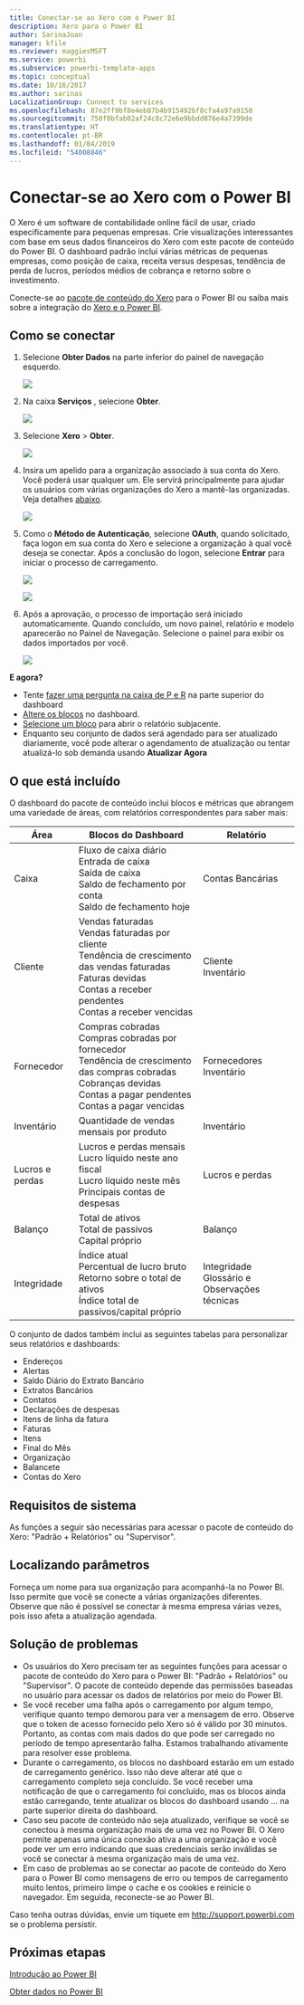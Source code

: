 ```yaml
---
title: Conectar-se ao Xero com o Power BI
description: Xero para o Power BI
author: SarinaJoan
manager: kfile
ms.reviewer: maggiesMSFT
ms.service: powerbi
ms.subservice: powerbi-template-apps
ms.topic: conceptual
ms.date: 10/16/2017
ms.author: sarinas
LocalizationGroup: Connect to services
ms.openlocfilehash: 87e2ff9bf8e4eb87b4b915492bf8cfa4a97a9150
ms.sourcegitcommit: 750f0bfab02af24c8c72e6e9bbdd876e4a7399de
ms.translationtype: HT
ms.contentlocale: pt-BR
ms.lasthandoff: 01/04/2019
ms.locfileid: "54008846"
---
```

# <a name="connect-to-xero-with-power-bi"></a>Conectar-se ao Xero com o Power BI
O Xero é um software de contabilidade online fácil de usar, criado especificamente para pequenas empresas. Crie visualizações interessantes com base em seus dados financeiros do Xero com este pacote de conteúdo do Power BI. O dashboard padrão inclui várias métricas de pequenas empresas, como posição de caixa, receita versus despesas, tendência de perda de lucros, períodos médios de cobrança e retorno sobre o investimento.

Conecte-se ao [pacote de conteúdo do Xero](https://app.powerbi.com/getdata/services/xero) para o Power BI ou saiba mais sobre a integração do [Xero e o Power BI](https://help.xero.com/Power-BI).

## <a name="how-to-connect"></a>Como se conectar
1. Selecione **Obter Dados** na parte inferior do painel de navegação esquerdo.
   
   ![](media/service-connect-to-xero/getdata.png)
2. Na caixa **Serviços** , selecione **Obter**.
   
   ![](media/service-connect-to-xero/services.png)
3. Selecione **Xero** \> **Obter**.
   
   ![](media/service-connect-to-xero/connect.png)
4. Insira um apelido para a organização associado à sua conta do Xero. Você poderá usar qualquer um. Ele servirá principalmente para ajudar os usuários com várias organizações do Xero a mantê-las organizadas. Veja detalhes [abaixo](#FindingParams).
   
   ![](media/service-connect-to-xero/params.png)
5. Como o **Método de Autenticação**, selecione **OAuth**, quando solicitado, faça logon em sua conta do Xero e selecione a organização à qual você deseja se conectar. Após a conclusão do logon, selecione **Entrar** para iniciar o processo de carregamento.
   
    ![](media/service-connect-to-xero/creds.png)
   
    ![](media/service-connect-to-xero/creds2.png)
6. Após a aprovação, o processo de importação será iniciado automaticamente. Quando concluído, um novo painel, relatório e modelo aparecerão no Painel de Navegação. Selecione o painel para exibir os dados importados por você.
   
     ![](media/service-connect-to-xero/dashboard.png)

**E agora?**

* Tente [fazer uma pergunta na caixa de P e R](consumer/end-user-q-and-a.md) na parte superior do dashboard
* [Altere os blocos](service-dashboard-edit-tile.md) no dashboard.
* [Selecione um bloco](consumer/end-user-tiles.md) para abrir o relatório subjacente.
* Enquanto seu conjunto de dados será agendado para ser atualizado diariamente, você pode alterar o agendamento de atualização ou tentar atualizá-lo sob demanda usando **Atualizar Agora**

## <a name="whats-included"></a>O que está incluído
O dashboard do pacote de conteúdo inclui blocos e métricas que abrangem uma variedade de áreas, com relatórios correspondentes para saber mais:  

| Área | Blocos do Dashboard | Relatório |
| --- | --- | --- |
| Caixa |Fluxo de caixa diário <br>Entrada de caixa <br>Saída de caixa <br>Saldo de fechamento por conta <br>Saldo de fechamento hoje |Contas Bancárias |
| Cliente |Vendas faturadas <br>Vendas faturadas por cliente <br>Tendência de crescimento das vendas faturadas <br>Faturas devidas <br>Contas a receber pendentes <br>Contas a receber vencidas |Cliente <br>Inventário |
| Fornecedor |Compras cobradas <br>Compras cobradas por fornecedor <br>Tendência de crescimento das compras cobradas <br> Cobranças devidas <br>Contas a pagar pendentes <br>Contas a pagar vencidas |Fornecedores <br>Inventário |
| Inventário |Quantidade de vendas mensais por produto |Inventário |
| Lucros e perdas |Lucros e perdas mensais <br>Lucro líquido neste ano fiscal <br>Lucro líquido neste mês <br>Principais contas de despesas |Lucros e perdas |
| Balanço |Total de ativos <br>Total de passivos <br>Capital próprio |Balanço |
| Integridade |Índice atual <br>Percentual de lucro bruto <br> Retorno sobre o total de ativos <br>Índice total de passivos/capital próprio |Integridade <br>Glossário e Observações técnicas |

O conjunto de dados também inclui as seguintes tabelas para personalizar seus relatórios e dashboards:  

* Endereços  
* Alertas  
* Saldo Diário do Extrato Bancário  
* Extratos Bancários  
* Contatos  
* Declarações de despesas  
* Itens de linha da fatura  
* Faturas  
* Itens  
* Final do Mês  
* Organização  
* Balancete  
* Contas do Xero

## <a name="system-requirements"></a>Requisitos de sistema
As funções a seguir são necessárias para acessar o pacote de conteúdo do Xero: "Padrão + Relatórios" ou "Supervisor".

<a name="FindingParams"></a>

## <a name="finding-parameters"></a>Localizando parâmetros
Forneça um nome para sua organização para acompanhá-la no Power BI. Isso permite que você se conecte a várias organizações diferentes. Observe que não é possível se conectar à mesma empresa várias vezes, pois isso afeta a atualização agendada.   

## <a name="troubleshooting"></a>Solução de problemas
* Os usuários do Xero precisam ter as seguintes funções para acessar o pacote de conteúdo do Xero para o Power BI: "Padrão + Relatórios" ou "Supervisor". O pacote de conteúdo depende das permissões baseadas no usuário para acessar os dados de relatórios por meio do Power BI.  
* Se você receber uma falha após o carregamento por algum tempo, verifique quanto tempo demorou para ver a mensagem de erro. Observe que o token de acesso fornecido pelo Xero só é válido por 30 minutos. Portanto, as contas com mais dados do que pode ser carregado no período de tempo apresentarão falha. Estamos trabalhando ativamente para resolver esse problema.
* Durante o carregamento, os blocos no dashboard estarão em um estado de carregamento genérico. Isso não deve alterar até que o carregamento completo seja concluído. Se você receber uma notificação de que o carregamento foi concluído, mas os blocos ainda estão carregando, tente atualizar os blocos do dashboard usando ... na parte superior direita do dashboard.
* Caso seu pacote de conteúdo não seja atualizado, verifique se você se conectou à mesma organização mais de uma vez no Power BI. O Xero permite apenas uma única conexão ativa a uma organização e você pode ver um erro indicando que suas credenciais serão inválidas se você se conectar à mesma organização mais de uma vez.  
* Em caso de problemas ao se conectar ao pacote de conteúdo do Xero para o Power BI como mensagens de erro ou tempos de carregamento muito lentos, primeiro limpe o cache e os cookies e reinicie o navegador. Em seguida, reconecte-se ao Power BI.  

Caso tenha outras dúvidas, envie um tíquete em http://support.powerbi.com se o problema persistir.

## <a name="next-steps"></a>Próximas etapas
[Introdução ao Power BI](service-get-started.md)

[Obter dados no Power BI](service-get-data.md)

